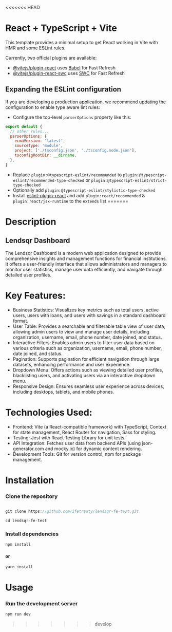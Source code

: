 <<<<<<< HEAD
# React + TypeScript + Vite

This template provides a minimal setup to get React working in Vite with HMR and some ESLint rules.

Currently, two official plugins are available:

- [@vitejs/plugin-react](https://github.com/vitejs/vite-plugin-react/blob/main/packages/plugin-react/README.md) uses [Babel](https://babeljs.io/) for Fast Refresh
- [@vitejs/plugin-react-swc](https://github.com/vitejs/vite-plugin-react-swc) uses [SWC](https://swc.rs/) for Fast Refresh

## Expanding the ESLint configuration

If you are developing a production application, we recommend updating the configuration to enable type aware lint rules:

- Configure the top-level `parserOptions` property like this:

```js
export default {
  // other rules...
  parserOptions: {
    ecmaVersion: 'latest',
    sourceType: 'module',
    project: ['./tsconfig.json', './tsconfig.node.json'],
    tsconfigRootDir: __dirname,
  },
}
```

- Replace `plugin:@typescript-eslint/recommended` to `plugin:@typescript-eslint/recommended-type-checked` or `plugin:@typescript-eslint/strict-type-checked`
- Optionally add `plugin:@typescript-eslint/stylistic-type-checked`
- Install [eslint-plugin-react](https://github.com/jsx-eslint/eslint-plugin-react) and add `plugin:react/recommended` & `plugin:react/jsx-runtime` to the `extends` list
=======
# Description

## Lendsqr Dashboard

The Lendsqr Dashboard is a modern web application designed to provide comprehensive insights and management functions for financial institutions. It offers a user-friendly interface that allows administrators and managers to monitor user statistics, manage user data efficiently, and navigate through detailed user profiles.

# Key Features:

- Business Statistics: Visualizes key metrics such as total users, active users, users with loans, and users with savings in a standard dashboard format.
- User Table: Provides a searchable and filterable table view of user data, allowing admin users to view and manage user details, including organization, username, email, phone number, date joined, and status.
- Interactive Filters: Enables admin users to filter user data based on various criteria such as organization, username, email, phone number, date joined, and status.
- Pagination: Supports pagination for efficient navigation through large datasets, enhancing performance and user experience.
- Dropdown Menu: Offers actions such as viewing detailed user profiles, blacklisting users, and activating users via an interactive dropdown menu.
- Responsive Design: Ensures seamless user experience across devices, including desktops, tablets, and mobile phones.


# Technologies Used:

- Frontend: Vite (a React-compatible framework) with TypeScript, Context for state management, React Router for navigation, Sass for styling.
- Testing: Jest with React Testing Library for unit tests.
- API Integration: Fetches user data from backend APIs (using json-generator.com and mocky.io) for dynamic content rendering.
- Development Tools: Git for version control, npm for package management.

# Installation

### Clone the repository

```js

git clone https://github.com/ifetreaty/lendsqr-fe-test.git

```

```js
cd lendsqr-fe-test

```

### Install dependencies

```js
npm install

```

#### or

```js
yarn install

```

# Usage

### Run the development server

```js
npm run dev

```
>>>>>>> develop
